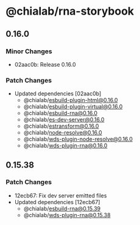 # @chialab/rna-storybook

## 0.16.0

### Minor Changes

- 02aac0b: Release 0.16.0

### Patch Changes

- Updated dependencies [02aac0b]
  - @chialab/esbuild-plugin-html@0.16.0
  - @chialab/esbuild-plugin-virtual@0.16.0
  - @chialab/esbuild-rna@0.16.0
  - @chialab/es-dev-server@0.16.0
  - @chialab/estransform@0.16.0
  - @chialab/node-resolve@0.16.0
  - @chialab/wds-plugin-node-resolve@0.16.0
  - @chialab/wds-plugin-rna@0.16.0

## 0.15.38

### Patch Changes

- 12ecb67: Fix dev server emitted files
- Updated dependencies [12ecb67]
  - @chialab/esbuild-rna@0.15.39
  - @chialab/wds-plugin-rna@0.15.38
